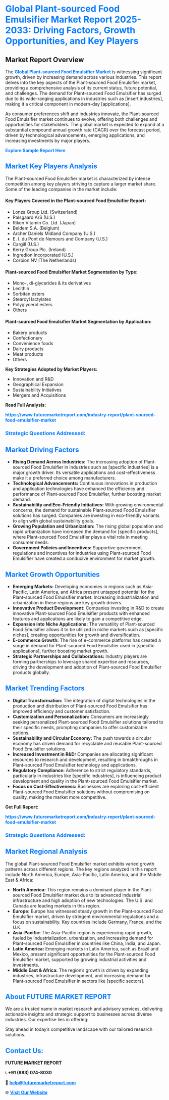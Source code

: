 <h1 style="color: #007BFF;">Global Plant-sourced Food Emulsifier Market Report 2025-2033: Driving Factors, Growth Opportunities, and Key Players</h1>

<section id="overview">
<h2>Market Report Overview</h2>
<p>The <a href="https://www.futuremarketreport.com/industry-report/plant-sourced-food-emulsifier-market" style="color: #007BFF; text-decoration: none;"><strong>Global Plant-sourced Food Emulsifier Market</strong></a> is witnessing significant growth, driven by increasing demand across various industries. This report delves into the key aspects of the Plant-sourced Food Emulsifier market, providing a comprehensive analysis of its current status, future potential, and challenges. The demand for Plant-sourced Food Emulsifier has surged due to its wide-ranging applications in industries such as [insert industries], making it a critical component in modern-day [applications].</p>
<p>As consumer preferences shift and industries innovate, the Plant-sourced Food Emulsifier market continues to evolve, offering both challenges and opportunities for stakeholders. The global market is expected to expand at a substantial compound annual growth rate (CAGR) over the forecast period, driven by technological advancements, emerging applications, and increasing investments by major players.</p>
</section>

<section id="overview">
<p><a href="https://www.futuremarketreport.com/request-sample/reportId=86204" style="color: #007BFF; text-decoration: none;"><strong>Explore Sample Report Here</strong></a></p>
</section>

<section id="key-players">
<h2 style="color: #007BFF;">Market Key Players Analysis</h2>
<p>The Plant-sourced Food Emulsifier market is characterized by intense competition among key players striving to capture a larger market share. Some of the leading companies in the market include:</p>
<h4>Key Players Covered in the Plant-sourced Food Emulsifier Report:</h4>
<ul><li>Lonza Group Ltd. (Switzerland)</li><li>Palsgaard A/S (U.S.)</li><li>Riken Vitamin Co. Ltd. (Japan)</li><li>Beldem S.A. (Belgium)</li><li>Archer Daniels Midland Company (U.S.)</li><li>E. I. du Pont de Nemours and Company (U.S.)</li><li>Cargill (U.S.)</li><li>Kerry Group Plc. (Ireland)</li><li>Ingredion Incorporated (U.S.)</li><li>Corbion NV (The Netherlands)</li></ul>
<h4>Plant-sourced Food Emulsifier Market Segmentation by Type:</h4>
<ul><li>Mono-, di-glycerides &amp; its derivatives</li><li>Lecithin</li><li>Sorbitan esters</li><li>Stearoyl lactylates</li><li>Polyglycerol esters</li><li>Others</li></ul>

<h4>Plant-sourced Food Emulsifier Market Segmentation by Application:</h4>
<ul><li>Bakery products</li><li>Confectionery</li><li>Convenience foods</li><li>Dairy products</li><li>Meat products</li><li>Others</li></ul>
<p><strong>Key Strategies Adopted by Market Players:</strong></p>
<ul>
<li>Innovation and R&D</li>
<li>Geographical Expansion</li>
<li>Sustainability Initiatives</li>
<li>Mergers and Acquisitions</li>
</ul>
</section>

<section>
<p><strong>Read Full Analysis: </strong></p><a href="https://www.futuremarketreport.com/industry-report/plant-sourced-food-emulsifier-market" style="color: #007BFF; text-decoration: none;"><strong>https://www.futuremarketreport.com/industry-report/plant-sourced-food-emulsifier-market</strong></a>
<h3 style="color: #007BFF;">Strategic Questions Addressed:</h3>
</section>

<section id="driving-factors">
<h2 style="color: #007BFF;">Market Driving Factors</h2>
<ul>
<li><strong>Rising Demand Across Industries:</strong> The increasing adoption of Plant-sourced Food Emulsifier in industries such as [specific industries] is a major growth driver. Its versatile applications and cost-effectiveness make it a preferred choice among manufacturers.</li>
<li><strong>Technological Advancements:</strong> Continuous innovations in production and application technologies have enhanced the efficiency and performance of Plant-sourced Food Emulsifier, further boosting market demand.</li>
<li><strong>Sustainability and Eco-Friendly Initiatives:</strong> With growing environmental concerns, the demand for sustainable Plant-sourced Food Emulsifier solutions has surged. Companies are investing in eco-friendly variants to align with global sustainability goals.</li>
<li><strong>Growing Population and Urbanization:</strong> The rising global population and rapid urbanization have increased the demand for [specific products], where Plant-sourced Food Emulsifier plays a vital role in meeting consumer needs.</li>
<li><strong>Government Policies and Incentives:</strong> Supportive government regulations and incentives for industries using Plant-sourced Food Emulsifier have created a conducive environment for market growth.</li>
</ul>
</section>

<section id="growth-opportunities">
<h2 style="color: #007BFF;">Market Growth Opportunities</h2>
<ul>
<li><strong>Emerging Markets:</strong> Developing economies in regions such as Asia-Pacific, Latin America, and Africa present untapped potential for the Plant-sourced Food Emulsifier market. Increasing industrialization and urbanization in these regions are key growth drivers.</li>
<li><strong>Innovative Product Development:</strong> Companies investing in R&D to create innovative Plant-sourced Food Emulsifier products with enhanced features and applications are likely to gain a competitive edge.</li>
<li><strong>Expansion into Niche Applications:</strong> The versatility of Plant-sourced Food Emulsifier allows it to be utilized in niche markets such as [specific niches], creating opportunities for growth and diversification.</li>
<li><strong>E-commerce Growth:</strong> The rise of e-commerce platforms has created a surge in demand for Plant-sourced Food Emulsifier used in [specific applications], further boosting market growth.</li>
<li><strong>Strategic Partnerships and Collaborations:</strong> Industry players are forming partnerships to leverage shared expertise and resources, driving the development and adoption of Plant-sourced Food Emulsifier products globally.</li>
</ul>
</section>

<section id="trending-factors">
<h2 style="color: #007BFF;">Market Trending Factors</h2>
<ul>
<li><strong>Digital Transformation:</strong> The integration of digital technologies in the production and distribution of Plant-sourced Food Emulsifier has improved efficiency and customer satisfaction.</li>
<li><strong>Customization and Personalization:</strong> Consumers are increasingly seeking personalized Plant-sourced Food Emulsifier solutions tailored to their specific needs, prompting companies to offer customizable options.</li>
<li><strong>Sustainability and Circular Economy:</strong> The push towards a circular economy has driven demand for recyclable and reusable Plant-sourced Food Emulsifier solutions.</li>
<li><strong>Increased Investment in R&D:</strong> Companies are allocating significant resources to research and development, resulting in breakthroughs in Plant-sourced Food Emulsifier technology and applications.</li>
<li><strong>Regulatory Compliance:</strong> Adherence to strict regulatory standards, particularly in industries like [specific industries], is influencing product development and quality in the Plant-sourced Food Emulsifier market.</li>
<li><strong>Focus on Cost-Effectiveness:</strong> Businesses are exploring cost-efficient Plant-sourced Food Emulsifier solutions without compromising on quality, making the market more competitive.</li>
</ul>
</section>

<section>
<p><strong>Get Full Report: </strong></p><a href="https://www.futuremarketreport.com/industry-report/plant-sourced-food-emulsifier-market" style="color: #007BFF; text-decoration: none;"><strong>https://www.futuremarketreport.com/industry-report/plant-sourced-food-emulsifier-market</strong></a>
<h3 style="color: #007BFF;">Strategic Questions Addressed:</h3>
</section>


<section id="regional-analysis">
<h2 style="color: #007BFF;">Market Regional Analysis</h2>
<p>The global Plant-sourced Food Emulsifier market exhibits varied growth patterns across different regions. The key regions analyzed in this report include North America, Europe, Asia-Pacific, Latin America, and the Middle East & Africa:</p>
<ul>
<li><strong>North America:</strong> This region remains a dominant player in the Plant-sourced Food Emulsifier market due to its advanced industrial infrastructure and high adoption of new technologies. The U.S. and Canada are leading markets in this region.</li>
<li><strong>Europe:</strong> Europe has witnessed steady growth in the Plant-sourced Food Emulsifier market, driven by stringent environmental regulations and a focus on sustainability. Key countries include Germany, France, and the U.K.</li>
<li><strong>Asia-Pacific:</strong> The Asia-Pacific region is experiencing rapid growth, fueled by industrialization, urbanization, and increasing demand for Plant-sourced Food Emulsifier in countries like China, India, and Japan.</li>
<li><strong>Latin America:</strong> Emerging markets in Latin America, such as Brazil and Mexico, present significant opportunities for the Plant-sourced Food Emulsifier market, supported by growing industrial activities and investments.</li>
<li><strong>Middle East & Africa:</strong> The region’s growth is driven by expanding industries, infrastructure development, and increasing demand for Plant-sourced Food Emulsifier in sectors like [specific sectors].</li>
</ul>
</section>

<footer>
<h2 style="color: #007BFF;">About FUTURE MARKET REPORT</h2>
<p>We are a trusted name in market research and advisory services, delivering actionable insights and strategic support to businesses across diverse industries. Our expertise lies in offering:</p>

<p>Stay ahead in today’s competitive landscape with our tailored research solutions.</p>

<h2 style="color: #007BFF;">Contact Us:</h2>
<p><strong>FUTURE MARKET REPORT</strong></p>
<p>📞 <strong>+91 (883) 074-8030</strong></p>
<p>📧 <strong><a href="mailto:help@futuremarketreport.com" style="color: #007BFF;">help@futuremarketreport.com</a></strong></p>
<p>🌐 <strong><a href="https://www.futuremarketreport.com/" style="color: #007BFF;">Visit Our Website</a></strong></p>
</footer>